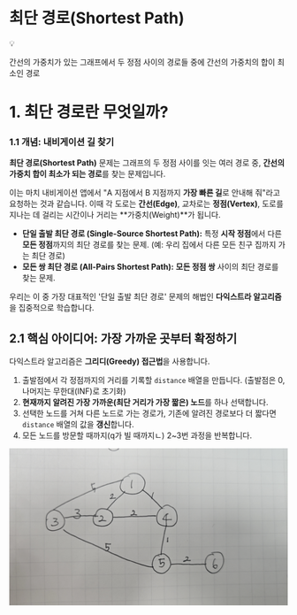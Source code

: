 # **최단 경로(Shortest Path)**

<aside>
💡

간선의 가중치가 있는 그래프에서 두 정점 사이의 경로들 중에 간선의 가중치의 합이 최소인 경로

</aside>

# **1. 최단 경로란 무엇일까?**

### **1.1 개념: 내비게이션 길 찾기**

**최단 경로(Shortest Path)** 문제는 그래프의 두 정점 사이를 잇는 여러 경로 중, **간선의 가중치 합이 최소가 되는 경로**를 찾는 문제입니다.

이는 마치 내비게이션 앱에서 "A 지점에서 B 지점까지 **가장 빠른 길**로 안내해 줘"라고 요청하는 것과 같습니다. 이때 각 도로는 **간선(Edge)**, 교차로는 **정점(Vertex)**, 도로를 지나는 데 걸리는 시간이나 거리는 **가중치(Weight)**가 됩니다.

- **단일 출발 최단 경로 (Single-Source Shortest Path):** 특정 **시작 정점**에서 다른 **모든 정점**까지의 최단 경로를 찾는 문제. (예: 우리 집에서 다른 모든 친구 집까지 가는 최단 경로)
- **모든 쌍 최단 경로 (All-Pairs Shortest Path):** **모든 정점 쌍** 사이의 최단 경로를 찾는 문제.

우리는 이 중 가장 대표적인 '단일 출발 최단 경로' 문제의 해법인 **다익스트라 알고리즘**을 집중적으로 학습합니다.


## **2.1 핵심 아이디어: 가장 가까운 곳부터 확정하기**

다익스트라 알고리즘은 **그리디(Greedy) 접근법**을 사용합니다.

1. 출발점에서 각 정점까지의 거리를 기록할 `distance` 배열을 만듭니다. (출발점은 0, 나머지는 무한대(INF)로 초기화)
2. **현재까지 알려진 가장 가까운(최단 거리가 가장 짧은) 노드**를 하나 선택합니다.
3. 선택한 노드를 거쳐 다른 노드로 가는 경로가, 기존에 알려진 경로보다 더 짧다면 `distance` 배열의 값을 **갱신**합니다.
4. 모든 노드를 방문할 때까지(q가 빌 때까지ㄴ) 2~3번 과정을 반복합니다.


![다익스트라 코드파일용 이미지](images/dijkstra-image.jpg)